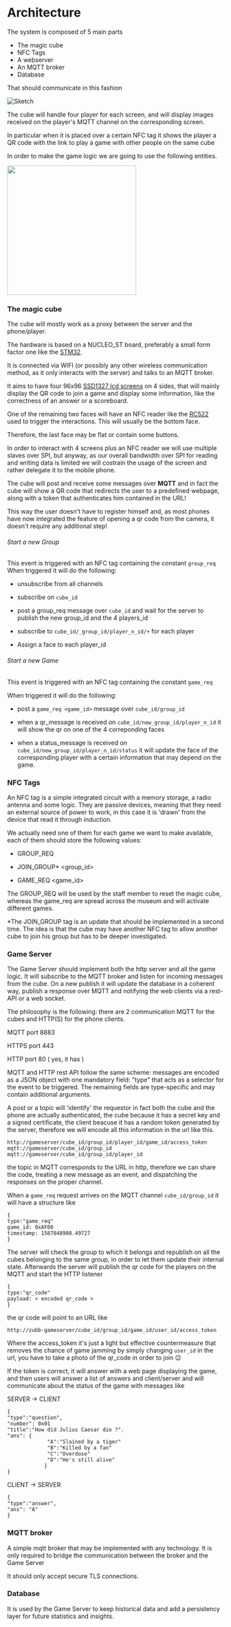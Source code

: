 # Architecture

The system is composed of 5 main parts

- The magic cube
- NFC Tags
- A webserver
- An MQTT broker
- Database

That should communicate in this fashion

![Sketch](architecture.jpg)

The cube will handle four player for each screen, and will display images received on the player's MQTT channel on the corresponding screen.

In particular when it is placed over a certain NFC tag it shows the player a QR code  with the link to play a game with other people on the same cube

In order to make the game logic we are going to use the following entities.


<img src="https://di3go-article-images.s3.eu-central-1.amazonaws.com/uPic/Untitled%20Document-2.png" height="300" >


### The magic cube

The cube will mostly work as a proxy between the server and the phone/player.

The hardware is based on a NUCLEO_ST board, preferably a small form factor one like the [STM32](https://www.st.com/content/st_com/en/products/evaluation-tools/product-evaluation-tools/mcu-mpu-eval-tools/stm32-mcu-mpu-eval-tools/stm32-nucleo-boards/nucleo-f042k6.html). 

It is connected via WIFI (or possibly any other wireless communication method, as it only interacts with the server) and talks to an MQTT broker.

It aims to have four 96x96 [SSD1327  lcd screens](https://www.reichelt.com/it/it/arduino-display-1-12-display-grove-oled-ssd1327-grv-oled-1-12-p191247.html?r=1) on  4 sides, that will mainly display the QR code to join a game and display some information, like the correctness of an answer or a scoreboard.

One of the remaining two faces will have an NFC reader like the [RC522](https://lastminuteengineers.com/how-rfid-works-rc522-arduino-tutorial/) used to trigger the interactions. This will usually be the bottom face.

Therefore, the last face may be flat or contain some buttons.

In order to interact with 4 screens plus an NFC reader we will use multiple slaves over SPI, but anyway, as our overall bandwidth over SPI for reading and writing data is  limited we will costrain the usage of the screen and rather delegate it to the mobile phone.

The cube will post and receive some messages over **MQTT** and in fact the cube will show a QR code that redirects the user to a predefined webpage, along with a token that authenticates him contained in the URL!

This way the user doesn't have to register himself and, as  most phones have now  integrated the feature of opening a qr code from the camera, it doesn't require any additional step!

###### Start a new Group

This event is triggered with an NFC tag containing  the constant `group_req` 
 When triggered it will do the following:

- unsubscribe from all channels

- subscribe on `cube_id` 
- post a  group_req message over `cube_id` and wait for the server to publish the new group_id and the  4 players_id
- subscribe to `cube_id/_group_id/player_n_id/+` for each player 
- Assign a face to each player_id

###### Start a new Game

This event is triggered with an NFC tag containing the constant `game_req` 

 When triggered it will do the following:

- post a `game_req <game_id>`  message over `cube_id/group_id`

- when a qr_message is received on `cube_id/new_group_id/player_n_id` it will show the qr on one of the 4 correponding faces
- when a status_message is received on `cube_id/new_group_id/player_n_id/status` it will update the face of the corresponding player with a certain information that may depend on the game.

### NFC Tags

An NFC tag is a simple integrated circuit with a memory storage, a radio antenna and some logic. They are passive devices, meaning that they need an external source of power to work, in this case it is 'drawn' from the device that read it through induction. 

We actually need one of them for each game we want to make available, each of them should store the following values:

- GROUP_REQ 
- JOIN_GROUP* <group_id>

- GAME_REQ <game_id>

The GROUP_REQ will be used by the staff member to reset the magic cube, whereas the game_req are spread across the museum and will activate different games.

*The JOIN_GROUP tag is an update that should be implemented in a second time.
The idea is that the cube may have another NFC tag to allow another cube to join his group but has to be deeper investigated. 

### Game Server 

The Game Server  should implement both the http server and all the game logic.
It will subscribe to the MQTT broker and listen for incoming messages from the cube.
On a new publish it will update the database in a coherent way, publish a response over MQTT and notifying the web clients via a rest-API or a web socket.

The philosophy is the following: there are 2 communication MQTT for the cubes and HTTP(S) for the phone clients.

MQTT port 8883

HTTPS port 443

HTTP port 80 ( yes, it has  )

MQTT and HTTP rest API follow the same scheme: messages are encoded as a JSON object with one mandatory field: "type" that acts as a selector for the event to be triggered. The remaining fields are type-specific and may contain additional arguments.

A post or a topic will 'identify' the requestor  in fact both the cube and the phone are actually authenticated, the cube because it has a secret key and a signed certificate, the client beacuse it has a random token generated by the server, therefore we will encode all this information in the url like this.

```
http://gameserver/cube_id/group_id/player_id/game_id/access_token
mqtt://gameserver/cube_id/group_id
mqtt://gameserver/cube_id/group_id/player_id
```

the topic in MQTT corresponds to the URL in http, therefore we can share the code, treating a new message as an event, and dispatching the responses on the proper channel.

When a `game_req` request arrives on the MQTT channel `cube_id/group_id` it will have a structure like 

```
{
type:"game_req"
game_id: 0xAF00 
timestamp: 1587848908.49727
}
```

The server will check the group to which it belongs and republish on all the cubes belonging to the same group, in order to let them update their internal state.
Afterwards the server will publish the qr code for the players on the MQTT and start the HTTP listener

```
{
type:"qr_code"
payload: < encoded qr_code > 
}
```

the qr code will point to an URL like 

```
http://zubb-gameserver/cube_id/group_id/game_id/user_id/access_token
```

Where the access_token it's just a light but effective countermeasure that removes the chance of game jamming by simply changing `user_id`  in the url, you have to take a photo of the qr_code in order to join 😉

If the token is correct, it will answer with a web page displaying the game, and then users will answer a list of answers and  client/server and will communicate about the status of the game with messages like

SERVER -> CLIENT

````
{
"type":"question",
"number": 0x01
"title":"How did Julius Caesar die ?".
"ans": {
			 "A":"Slained by a tiger"
			 "B":"Killed by a fan"
			 "C":"Overdose"
			 "D":"He's still alive"
			}
}
````

CLIENT -> SERVER 

```
{
"type":"answer",
"ans": "A"
}
```

### MQTT broker

A simple mqtt broker that may be implemented with any technology.
It is only required to bridge the communication between the broker and the Game Server

It should only accept secure TLS connections.

### Database

It is used  by the Game Server to keep historical data and add a persistency layer for future statistics and insights.


